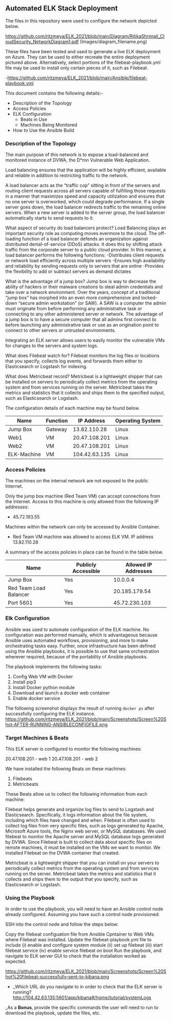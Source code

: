 ## Automated ELK Stack Deployment

The files in this repository were used to configure the network depicted below.

https://github.com/ritzmeya/ELK_2021/blob/main/Diagram/RitikaShrimali_CloudSecurity_NetworkDiagram1.pdf (Images/diagram_filename.png)

These files have been tested and used to generate a live ELK deployment on Azure. They can be used to either recreate the entire deployment pictured above. Alternatively, select portions of the filebeat-playbook.yml file may be used to install only certain pieces of it, such as Filebeat.

  -https://github.com/ritzmeya/ELK_2021/blob/main/Ansible/filebeat-playbook.yml

This document contains the following details:-
- Description of the Topology
- Access Policies
- ELK Configuration
  - Beats in Use
  - Machines Being Monitored
- How to Use the Ansible Build


### Description of the Topology

The main purpose of this network is to expose a load-balanced and monitored instance of DVWA, the D*mn Vulnerable Web Application.

Load balancing ensures that the application will be highly efficient, available and reliable in addition to restricting traffic to the network.

A load balancer acts as the “traffic cop” sitting in front of the servers and routing client requests across all servers capable of fulfilling those requests in a manner that maximizes speed and capacity utilization and ensures that no one server is overworked, which could degrade performance. If a single server goes down, the load balancer redirects traffic to the remaining online servers. When a new server is added to the server group, the load balancer automatically starts to send requests to it.

What aspect of security do load balancers protect? 
Load Balancing plays an important security role as computing moves evermore to the cloud. The off-loading function of a load balancer defends an organization against distributed denial-of-service (DDoS) attacks. It does this by shifting attack traffic from the corporate server to a public cloud provider. In this manner, a load balancer performs the following functions:
-Distributes client requests or network load efficiently across multiple servers
-Ensures high availability and reliability by sending requests only to servers that are online
-Provides the flexibility to add or subtract servers as demand dictates

What is the advantage of a jump box?
Jump box is way to decrease the ability of hackers or their malware creations to steal admin credentials and take over a network environment. Over the years, concept of a traditional “jump box” has morphed into an even more comprehensive and locked-down “secure admin workstation” (or SAW). A SAW is a computer the admin must originate from before performing any administrative task or connecting to any other administered server or network.
The advantage of a jump box is to have a secure computer that all admins first connect to before launching any administrative task or use as an origination point to connect to other servers or untrusted environments. 

Integrating an ELK server allows users to easily monitor the vulnerable VMs for changes to the servers and system logs.

What does Filebeat watch for?
Filebeat monitors the log files or locations that you specify, collects log events, and forwards them either to Elasticsearch or Logstash for indexing.

What does Metricbeat record?
Metricbeat is a lightweight shipper that can be installed on servers to periodically collect metrics from the operating system and from services running on the server. Metricbeat takes the metrics and statistics that it collects and ships them to the specified output, such as Elasticsearch or Logstash.

The configuration details of each machine may be found below.

| Name        | Function | IP Address     | Operating System |
|-------------|----------|----------------|------------------|
| Jump Box    | Gateway  |13.82.110.28    |    Linux         |
| Web1        |  VM      |20.47.108.201   |    Linux         |
| Web2        |  VM      |20.47.108.201   |    Linux         |
| ELK-Machine |  VM      |104.42.63.135   |    Linux         |

### Access Policies

The machines on the internal network are not exposed to the public Internet. 

Only the jump box machine (Red Team VM) can accept connections from the Internet. Access to this machine is only allowed from the following IP addresses:
- 45.72.193.55

Machines within the network can only be accessed by Ansible Container.
- Red Team VM machine was allowed to access ELK VM. IP address 13.82.110.28

A summary of the access policies in place can be found in the table below.

| Name                   | Publicly Accessible | Allowed IP Addresses |
|------------------------|---------------------|----------------------|
|Jump Box                | Yes                 | 10.0.0.4             |
|Red Team Load Balancer  | Yes                 | 20.185.179.54        |
|Port 5601               | Yes                 | 45.72.230.103        |

### Elk Configuration

Ansible was used to automate configuration of the ELK machine. No configuration was performed manually, which is advantageous because
Ansible uses automated workflows, provisioning, and more to make orchestrating tasks easy. Further, once infrastructure has been defined using the Ansible playbooks, it is possible to use that same orchestration wherever required, because of the portability of Ansible playbooks.

The playbook implements the following tasks:
1. Config Web VM with Docker
2. Install pip3
3. Install Docker python module
4. Download and launch a docker web container
5. Enable docker service

The following screenshot displays the result of running `docker ps` after successfully configuring the ELK instance.
https://github.com/ritzmeya/ELK_2021/blob/main/Screenshots/Screen%20Shot-AFTER-RUNNING-ANSIBLECONFIGFILE.png


### Target Machines & Beats
This ELK server is configured to monitor the following machines: 

20.47.108.201 - web 1
20.47.108.201 - web 2

We have installed the following Beats on these machines:
1. Filebeats
2. Metricbeats 

These Beats allow us to collect the following information from each machine:

Filebeat helps generate and organize log files to send to Logstash and Elasticsearch. Specifically, it logs information about the file system, including which files have changed and when. Filebeat is often used to collect log files from very specific files, such as logs generated by Apache, Microsoft Azure tools, the Nginx web server, or MySQL databases. We used filebeat to monitor the Apache server and MySQL database logs generated by DVWA. Since Filebeat is built to collect data about specific files on remote machines, it must be installed on the VMs we want to monitor. We installed Filebeat on the DVWA container that created.

Metricbeat is a lightweight shipper that you can install on your servers to periodically collect metrics from the operating system and from services running on the server. Metricbeat takes the metrics and statistics that it collects and ships them to the output that you specify, such as Elasticsearch or Logstash.

### Using the Playbook
In order to use the playbook, you will need to have an Ansible control node already configured. Assuming you have such a control node provisioned: 

SSH into the control node and follow the steps below:

Copy the filebeat configuation file from Ansible Cpntainer to Web VMs where Filebeat was installed.
Update the filebeat-playbook.yml file to include 
(i) enable and configure system module
(ii) set up filebeat
(iii) start filebeat service
(iv) enable service filebeat on boot
Run the playbook, and navigate to ELK server GUI to check that the installation worked as expected.

https://github.com/ritzmeya/ELK_2021/blob/main/Screenshots/Screen%20Shot%20filebeat-successfully-sent-to-kibana.png

- _Which URL do you navigate to in order to check that the ELK server is running?
http://104.42.63.135:5601/app/kibana#/home/tutorial/systemLogs

_As a **Bonus**, provide the specific commands the user will need to run to download the playbook, update the files, etc.